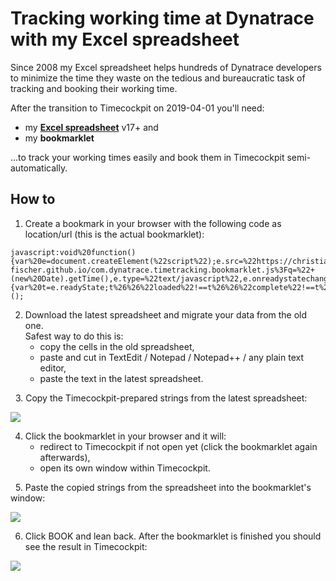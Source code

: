 # Tracking working time at Dynatrace with my Excel spreadsheet

Since 2008 my Excel spreadsheet helps hundreds of Dynatrace developers to minimize the time they waste on the tedious and bureaucratic task of tracking and booking their working time.

After the transition to Timecockpit on 2019-04-01 you'll need:
- my [**Excel spreadsheet**](./spreadsheet/spreadsheet_template_de_v17.xlsx) v17+ and
- my **bookmarklet**

...to track your working times easily and book them in Timecockpit semi-automatically.

## How to

1. Create a bookmark in your browser with the following code as location/url (this is the actual bookmarklet):
```
javascript:void%20function(){var%20e=document.createElement(%22script%22);e.src=%22https://christian-fischer.github.io/com.dynatrace.timetracking.bookmarklet.js%3Fq=%22+(new%20Date).getTime(),e.type=%22text/javascript%22,e.onreadystatechange=e.onload=function(){var%20t=e.readyState;t%26%26%22loaded%22!==t%26%26%22complete%22!==t%26%26alert(%22could%20not%20load%20bookmarklet%22)},document.head.appendChild(e)}();
```

2. Download the latest spreadsheet and migrate your data from the old one.\
   Safest way to do this is:
   - copy the cells in the old spreadsheet,
   - paste and cut in TextEdit / Notepad / Notepad++ / any plain text editor,
   - paste the text in the latest spreadsheet.

&#160;
3. Copy the Timecockpit-prepared strings from the latest spreadsheet:

![](./resouces/spreadsheet.png)

4. Click the bookmarklet in your browser and it will:
   - redirect to Timecockpit if not open yet (click the bookmarklet again afterwards),
   - open its own window within Timecockpit.

&#160;
5. Paste the copied strings from the spreadsheet into the bookmarklet's window:

![](./resouces/bookmarklet.png)

6. Click BOOK and lean back. After the bookmarklet is finished you should see the result in Timecockpit:

![](./resouces/timecockpit.png)
